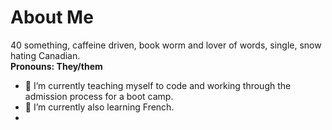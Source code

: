 <h1> About Me </h1>
40 something, caffeine driven, book worm and lover of words, single, snow hating Canadian. <br>
<b>Pronouns: They/them </b> <br>
 
- 🔭 I’m currently teaching myself to code and working through the admission process for a boot camp. 
- 🌱 I’m currently also learning French. 
- 
<br><br>

<!--
**Carper79/Carper79** is a ✨ _special_ ✨ repository because its `README.md` (this file) appears on your GitHub profile.

Here are some ideas to get you started:

- 🔭 I’m currently working on ...
- 🌱 I’m currently learning ...
- 👯 I’m looking to collaborate on ...
- 🤔 I’m looking for help with ...
- 💬 Ask me about ...
- 📫 How to reach me: ...
- 😄 Pronouns: ...
- ⚡ Fun fact: ...
-->
